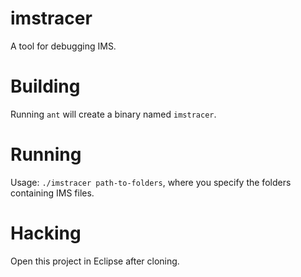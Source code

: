imstracer
=========
A tool for debugging IMS.

Building
========
Running `ant` will create a binary named `imstracer`.

Running
=======
Usage: `./imstracer path-to-folders`, where you specify the folders containing IMS files.

Hacking
=======
Open this project in Eclipse after cloning.
